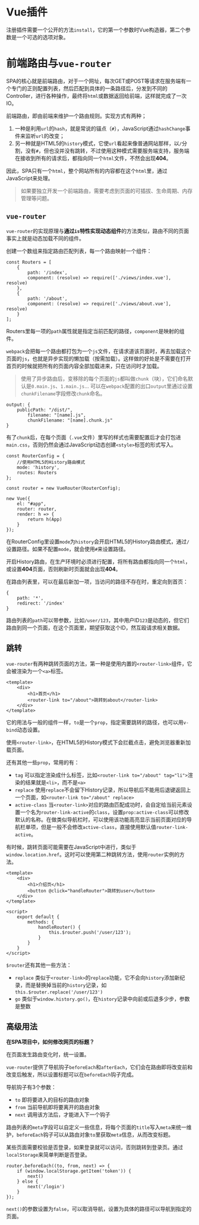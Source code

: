 # Vue插件 #

注册插件需要一个公开的方法`install`，它的第一个参数时Vue构造器，第二个参数是一个可选的选项对象。

# 前端路由与`vue-router` #

SPA的核心就是前端路由，对于一个网址，每次GET或POST等请求在服务端有一个专门的正则配置列表，然后匹配到具体的一条路径后，分发到不同的Controller，进行各种操作，最终将`html`或数据返回给前端，这样就完成了一次IO。

前端路由，即由前端来维护一个路由规则。实现方式有两种；

1. 一种是利用`url`的`hash`，就是常说的锚点（`#`），JavaScript通过`hashChange`事件来监听`url`的改变；
2. 另一种就是HTML5的`history`模式，它使`url`看起来像普通网站那样，以`/`分割，没有`#`，但也没并没有跳转，不过使用这种模式需要服务端支持，服务端在接收到所有的请求后，都指向同一个`html`文件，不然会出现**404**。

因此，SPA只有一个`html`，整个网站所有的内容都在这个`html`里，通过JavaScript来处理。

> 如果要独立开发一个前端路由，需要考虑到页面的可插拔、生命周期、内存管理等问题。

## `vue-router` ##

`vue-router`的实现原理与**通过`is`特性实现动态组件**的方法类似，路由不同的页面事实上就是动态加载不同的组件。

创建一个数组来指定路由匹配列表，每一个路由映射一个组件：

    const Routers = [
        {
            path: '/index',
            component: (resolve) => require(['./views/index.vue'], resolve)
        },
        {
            path: '/about',
            component: (resolve) => require(['./views/about.vue'], resolve)
        }
    ];
    
Routers里每一项的`path`属性就是指定当前匹配的路径，`component`是映射的组件。

`webpack`会把每一个路由都打包为一个`js`文件，在请求道该页面时，再去加载这个页面的`js`，也就是异步实现的懒加载（按需加载）。这样做的好处是不需要在打开首页的时候就把所有的页面内容全部加载进来，只在访问时才加载。

> 使用了异步路由后，变移除的每个页面的`js`都叫做`chunk`（块），它们命名默认是`0.main.js`、`1.main.js`...
> 可以在`webpack`配置的出口`output`里通过设置`chunkFilename`字段修改`chunk`命名。

```
output: {
    publicPath: "/dist/",
        filename: "[name].js",
        chunkFilename: "[name].chunk.js"
}
```

有了`chunk`后，在每个页面（`.vue`文件）里写的样式也需要配置后才会打包进`main.css`，否则仍然会通过JavaScript动态创建`<style>`标签的形式写入。

    const RouterConfig = {
        //使用HTML5的History路由模式
        mode: 'history',
        routes: Routers
    };
    
    const router = new VueRouter(RouterConfig);
    
    new Vue({
        el: "#app",
        router: router,
        render: h => {
            return h(App)
        }
    });
    
在RouterConfig里设置`mode`为`history`会开启HTML5的History路由模式，通过`/`设置路径。如果不配置`mode`，就会使用`#`来设置路径。

开启History路由，在生产环境时必须进行配置，将所有路由都指向同一个`html`，或设置**404**页面，否则刷新时页面就会出现**404**。

在路由列表里，可以在最后新加一项，当访问的路径不存在时，重定向到首页：

    {
        path: '*',
        redirect: '/index'
    }
    
路由列表的`path`可以带参数，比如`/user/123`，其中用户ID`123`是动态的，但它们路由到同一个页面，在这个页面里，期望获取这个ID，然互殴请求相关数据。

## 跳转 ##

`vue-router`有两种跳转页面的方法，第一种是使用内置的`<router-link>`组件，它会被渲染为一个`<a>`标签。

    <template>
        <div>
            <h1>首页</h1>
            <router-link to="/about">跳转到about</router-link>
        </div>
    </template>
    
它的用法与一般的组件一样，`to`是一个`prop`，指定需要跳转的路径，也可以用`v-bind`动态设置。

使用`<router-link>`，在HTML5的History模式下会拦截点击，避免浏览器重新加载页面。

<router-view>还有其他一些`prop`，常用的有：

- `tag` 可以指定渲染成什么标签，比如`<router-link to="/about" tag="li">`渲染的结果就是`<li>`，而不是`<a>`
- `replace` 使用`replace`不会留下History记录，所以导航后不能用后退键返回上一个页面，如`<router-link to="/about" replace>`
- `active-class` 当`<router-link>`对应的路由匹配成功时，会自定给当前元素设置一个名为`router-link-active`的`class`，设置`prop:active-class`可以修改默认的名称。在做类似导航栏时，可以使用该功能高亮显示当前页面对应的导航栏单项，但是一般不会修改`active-class`，直接使用默认值`router-link-active`。

有时候，跳转页面可能需要在JavaScript中进行，类似于`window.location.href`。这时可以使用第二种跳转方法，使用`router`实例的方法。

    <template>
        <div>
            <h1>介绍页</h1>
            <button @click="handleRouter">跳转到user</button>
        </div>
    </template>
    
    <script>
        export default {
            methods: {
                handleRouter() {
                    this.$router.push('/user/123');
                }
            }
        }
    </script>
    
`$router`还有其他一些方法：

- `replace` 类似于`<router-link>`的`replace`功能，它不会向`history`添加新纪录，而是替换掉当前的`history`记录，如`this.$router.replace('/user/123')`
- `go` 类似于`window.history.go()`，在`history`记录中向前或后退多少步，参数是整数

## 高级用法 ##

**在SPA项目中，如何修改网页的标题？**

在页面发生路由变化时，统一设置。

`vue-router`提供了导航钩子`beforeEach`和`afterEach`，它们会在路由即将改变前和改变后触发，所以设置标题可以在`beforeEach`钩子完成。

导航钩子有3个参数：

- `to` 即将要进入的目标的路由对象
- `from` 当前导航即将要离开的路由对象
- `next` 调用该方法后，才能进入下一个钩子

路由列表的`meta`字段可以自定义一些信息，将每个页面的`title`写入`meta`来统一维护，`beforeEach`钩子可以从路由对象`to`里获取`meta`信息，从而改变标题。

某些页面需要校验是否登录，如果登录就可以访问，否则跳转到登录页。通过`localStorage`来简单判断是否登录。

    router.beforeEach((to, from, next) => {
        if (window.localStorage.getItem('token')) {
            next()
        } else {
            next('/login')
        }
    });
    
`next()`的参数设置为`false`，可以取消导航，设置为具体的路径可以导航到指定的页面。